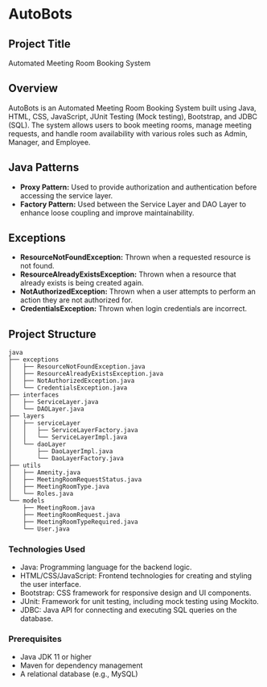 # AutoBots

## Project Title
Automated Meeting Room Booking System

## Overview
AutoBots is an Automated Meeting Room Booking System built using Java, HTML, CSS, JavaScript, JUnit Testing (Mock testing), Bootstrap, and JDBC (SQL). The system allows users to book meeting rooms, manage meeting requests, and handle room availability with various roles such as Admin, Manager, and Employee.

## Java Patterns
- **Proxy Pattern:** Used to provide authorization and authentication before accessing the service layer.
- **Factory Pattern:** Used between the Service Layer and DAO Layer to enhance loose coupling and improve maintainability.

## Exceptions
- **ResourceNotFoundException:** Thrown when a requested resource is not found.
- **ResourceAlreadyExistsException:** Thrown when a resource that already exists is being created again.
- **NotAuthorizedException:** Thrown when a user attempts to perform an action they are not authorized for.
- **CredentialsException:** Thrown when login credentials are incorrect.

## Project Structure

```plaintext
java
├── exceptions
│   ├── ResourceNotFoundException.java
│   ├── ResourceAlreadyExistsException.java
│   ├── NotAuthorizedException.java
│   └── CredentialsException.java
├── interfaces
│   ├── ServiceLayer.java
│   └── DAOLayer.java
├── layers
│   ├── serviceLayer
│   │   ├── ServiceLayerFactory.java
│   │   └── ServiceLayerImpl.java
│   └── daoLayer
│       ├── DaoLayerImpl.java
│       └── DaoLayerFactory.java
├── utils
│   ├── Amenity.java
│   ├── MeetingRoomRequestStatus.java
│   ├── MeetingRoomType.java
│   └── Roles.java
└── models
    ├── MeetingRoom.java
    ├── MeetingRoomRequest.java
    ├── MeetingRoomTypeRequired.java
    └── User.java
```

### Technologies Used
- Java: Programming language for the backend logic.
- HTML/CSS/JavaScript: Frontend technologies for creating and styling the user interface.
- Bootstrap: CSS framework for responsive design and UI components.
- JUnit: Framework for unit testing, including mock testing using Mockito.
- JDBC: Java API for connecting and executing SQL queries on the database.

### Prerequisites
- Java JDK 11 or higher
- Maven for dependency management
- A relational database (e.g., MySQL)

